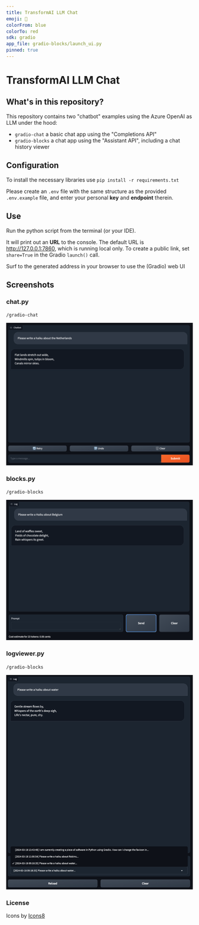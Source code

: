 ```yaml
---
title: TransformAI LLM Chat
emoji: 💬
colorFrom: blue
colorTo: red
sdk: gradio
app_file: gradio-blocks/launch_ui.py
pinned: true
---
```


# TransformAI LLM Chat

## What's in this repository?
This repository contains two "chatbot" examples using the Azure OpenAI as LLM under the hood:
- `gradio-chat` a basic chat app using the "Completions API"
- `gradio-blocks` a chat app using the "Assistant API", including a chat history viewer

## Configuration
To install the necessary libraries use `pip install -r requirements.txt`

Please create an `.env` file with the same structure as the provided `.env.example` file, 
and enter your personal **key** and **endpoint** therein.

## Use
Run the python script from the terminal (or your IDE). 

It will print out an **URL** to the console. 
The default URL is http://127.0.0.1:7860, which is running local only. 
To create a public link, set `share=True` in the Gradio `launch()` call.

Surf to the generated address in your browser to use the (Gradio) web UI

## Screenshots

### chat.py
`/gradio-chat`

![gradio-chat.png](assets/screenshots/gradio-chat.png)

### blocks.py
`/gradio-blocks`

![gradio-blocks.png](assets/screenshots/gradio-blocks.png)

### logviewer.py
`/gradio-blocks`

![gradio-logviewer.png](assets/screenshots/gradio-logviewer.png)

### License
Icons by <a target="_blank" href="https://icons8.com">Icons8</a>
